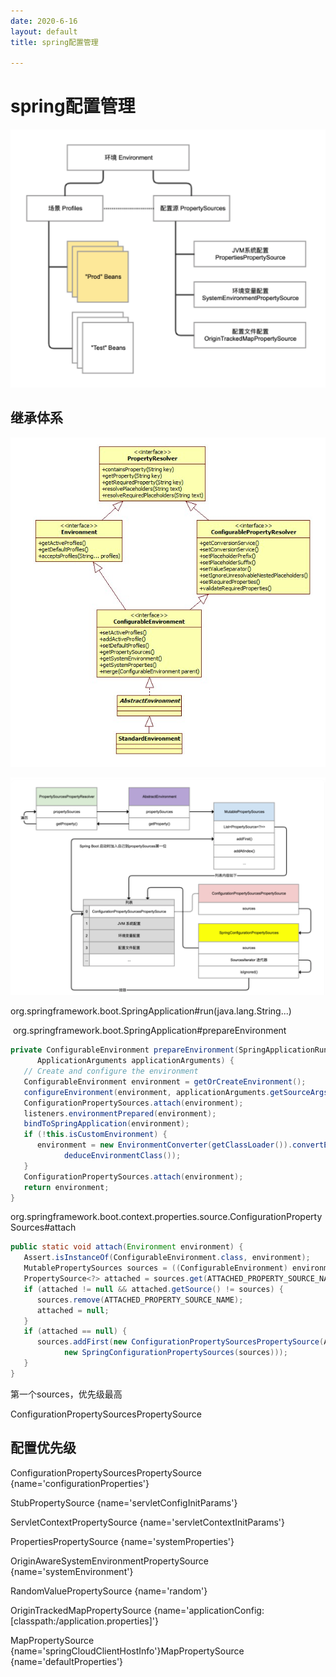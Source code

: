 ```yaml
---
date: 2020-6-16
layout: default
title: spring配置管理

---
```


# spring配置管理

![image-20200616103950075](https://github.com/garydai/garydai.github.com/raw/master/_posts/pic/image-20200616103950075.png)

## 继承体系

![image-20200616161314523](https://github.com/garydai/garydai.github.com/raw/master/_posts/pic/image-20200616161314523.png)

![image-20200616135125293](https://github.com/garydai/garydai.github.com/raw/master/_posts/pic/image-20200616135125293.png)



org.springframework.boot.SpringApplication#run(java.lang.String...)

​	org.springframework.boot.SpringApplication#prepareEnvironment

```java
private ConfigurableEnvironment prepareEnvironment(SpringApplicationRunListeners listeners,
      ApplicationArguments applicationArguments) {
   // Create and configure the environment
   ConfigurableEnvironment environment = getOrCreateEnvironment();
   configureEnvironment(environment, applicationArguments.getSourceArgs());
   ConfigurationPropertySources.attach(environment);
   listeners.environmentPrepared(environment);
   bindToSpringApplication(environment);
   if (!this.isCustomEnvironment) {
      environment = new EnvironmentConverter(getClassLoader()).convertEnvironmentIfNecessary(environment,
            deduceEnvironmentClass());
   }
   ConfigurationPropertySources.attach(environment);
   return environment;
}
```

org.springframework.boot.context.properties.source.ConfigurationPropertySources#attach

```java
public static void attach(Environment environment) {
   Assert.isInstanceOf(ConfigurableEnvironment.class, environment);
   MutablePropertySources sources = ((ConfigurableEnvironment) environment).getPropertySources();
   PropertySource<?> attached = sources.get(ATTACHED_PROPERTY_SOURCE_NAME);
   if (attached != null && attached.getSource() != sources) {
      sources.remove(ATTACHED_PROPERTY_SOURCE_NAME);
      attached = null;
   }
   if (attached == null) {
      sources.addFirst(new ConfigurationPropertySourcesPropertySource(ATTACHED_PROPERTY_SOURCE_NAME,
            new SpringConfigurationPropertySources(sources)));
   }
}
```

第一个sources，优先级最高

ConfigurationPropertySourcesPropertySource



## 配置优先级

ConfigurationPropertySourcesPropertySource {name='configurationProperties'}

StubPropertySource {name='servletConfigInitParams'}

ServletContextPropertySource {name='servletContextInitParams'}

PropertiesPropertySource {name='systemProperties'}

OriginAwareSystemEnvironmentPropertySource {name='systemEnvironment'}

RandomValuePropertySource {name='random'}

OriginTrackedMapPropertySource {name='applicationConfig: [classpath:/application.properties]'}

MapPropertySource {name='springCloudClientHostInfo'}MapPropertySource {name='defaultProperties'}